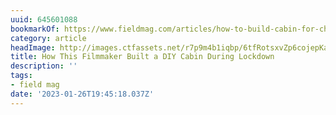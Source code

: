 ```yaml
---
uuid: 645601088
bookmarkOf: https://www.fieldmag.com/articles/how-to-build-cabin-for-cheap-diy-timelapse-video
category: article
headImage: http://images.ctfassets.net/r7p9m4b1iqbp/6tfRotsxvZp6cojepKa6Td/d15cf38d91f947791f2d85bb8704016c/DIY-Cabin-Interview-Graeme-Jenvey-16.jpg?w=1000
title: How This Filmmaker Built a DIY Cabin During Lockdown
description: ''
tags:
- field mag
date: '2023-01-26T19:45:18.037Z'
---
```



